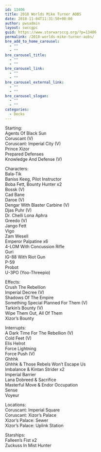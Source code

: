 ```yaml
---
id: 13406
title: 2018 Worlds Mike Turner AOBS
date: 2018-11-04T11:31:50+00:00
author: pwsadmin
layout: swccgpc
guid: https://www.starwarsccg.org/?p=13406
permalink: /2018-worlds-mike-turner-aobs/
bre_add_to_home_carousel:
  - ""
  - ""
bre_carousel_title:
  - ""
  - ""
bre_carousel_link:
  - ""
  - ""
bre_carousel_external_link:
  - ""
  - ""
bre_carousel_slogan:
  - ""
  - ""
categories:
  - Decks
---
```

Starting:  
Agents Of Black Sun  
Coruscant (V)  
Coruscant: Imperial City (V)  
Prince Xizor  
Prepared Defenses  
Knowledge And Defense (V)

Characters:  
Bala-Tik  
Baniss Keeg, Pilot Instructor  
Boba Fett, Bounty Hunter x2  
Bossk (V)  
Cad Bane  
Daroe (V)  
Dengar With Blaster Carbine (V)  
Djas Puhr (V)  
Dr. Chelli Lona Aphra  
Greedo (V)  
Jango Fett  
Vigo  
Zam Wesell  
Emperor Palpatine x6  
4-LOM With Concussion Rifle  
Guri  
IG-88 With Riot Gun  
P-59  
Probot  
U-3PO (Yoo-Threepio)

Effects:  
Crush The Rebellion  
Imperial Decree (V)  
Shadows Of The Empire  
Something Special Planned For Them (V)  
Tarkin&#8217;s Bounty (V)  
Wipe Them Out, All Of Them  
Xizor&#8217;s Bounty

Interrupts:  
A Dark Time For The Rebellion (V)  
Cold Feet (V)  
Elis Helrot  
Force Lightning  
Force Push (V)  
Ghhhk  
Ghhhk & Those Rebels Won&#8217;t Escape Us  
Imbalance & Kintan Strider x2  
Imperial Barrier  
Lana Dobreed & Sacrifice  
Masterful Move & Endor Occupation  
Sense  
Voyeur

Locations:  
Coruscant: Imperial Square  
Coruscant: Xizor&#8217;s Palace  
Xizor&#8217;s Palace: Sewer  
Xizor&#8217;s Palace: Uplink Station

Starships:  
Falleen&#8217;s Fist x2  
Zuckuss In Mist Hunter